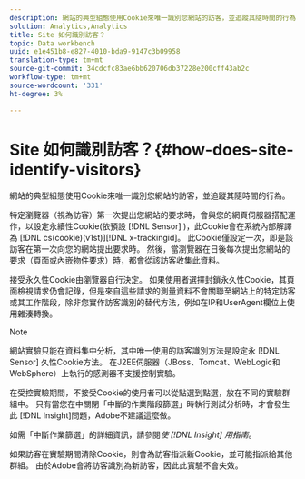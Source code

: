 ```yaml
---
description: 網站的典型組態使用Cookie來唯一識別您網站的訪客，並追蹤其隨時間的行為。
solution: Analytics,Analytics
title: Site 如何識別訪客？
topic: Data workbench
uuid: e1e451b8-e827-4010-bda9-9147c3b09958
translation-type: tm+mt
source-git-commit: 34cdcfc83ae6bb620706db37228e200cff43ab2c
workflow-type: tm+mt
source-wordcount: '331'
ht-degree: 3%

---
```



# Site 如何識別訪客？{#how-does-site-identify-visitors}

網站的典型組態使用Cookie來唯一識別您網站的訪客，並追蹤其隨時間的行為。

特定瀏覽器（視為訪客）第一次提出您網站的要求時，會與您的網頁伺服器搭配運作，以設定永續性Cookie(依預設 [!DNL Sensor] )，此Cookie會在系統內部解譯為 [!DNL cs(cookie)(v1st)][!DNL x-trackingid]。 此Cookie僅設定一次，即是該訪客在第一次向您的網站提出要求時。 然後，當瀏覽器在日後每次提出您網站的要求（頁面或內嵌物件要求）時，都會從該訪客收集此資料。

接受永久性Cookie由瀏覽器自行決定。 如果使用者選擇封鎖永久性Cookie，其頁面檢視請求仍會記錄，但是來自這些請求的測量資料不會關聯至網站上的特定訪客或其工作階段，除非您實作訪客識別的替代方法，例如在IP和UserAgent欄位上使用雜湊轉換。

>[!NOTE]
>
>網站實驗只能在資料集中分析，其中唯一使用的訪客識別方法是設定永 [!DNL Sensor] 久性Cookie方法。 在J2EE伺服器（JBoss、Tomcat、WebLogic和WebSphere）上執行的感測器不支援控制實驗。

在受控實驗期間，不接受Cookie的使用者可以從點選到點選，放在不同的實驗群組中。 只有當您在中關閉「中斷的作業階段篩選」時執行測試分析時，才會發生此 [!DNL Insight]問題，Adobe不建議這麼做。

如需「中斷作業篩選」的詳細資訊，請參閱*使 [!DNL Insight] 用指南*。

如果訪客在實驗期間清除Cookie，則會為訪客指派新Cookie，並可能指派給其他群組。 由於Adobe會將訪客識別為新訪客，因此此實驗不會失效。
